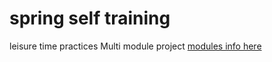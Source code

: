 # spring self training
leisure time practices
Multi module project [modules info here](https://www.geeksforgeeks.org/spring-boot-multi-module-project/) 